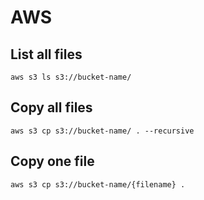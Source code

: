 # AWS

## List all files
```
aws s3 ls s3://bucket-name/
```

## Copy all files
```
aws s3 cp s3://bucket-name/ . --recursive
```

## Copy one file
```
aws s3 cp s3://bucket-name/{filename} .
```
